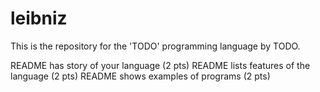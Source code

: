 # leibniz
This is the repository for the 'TODO' programming language by TODO.


README has story of your language (2 pts)
README lists features of the language (2 pts)
README shows examples of programs (2 pts)
